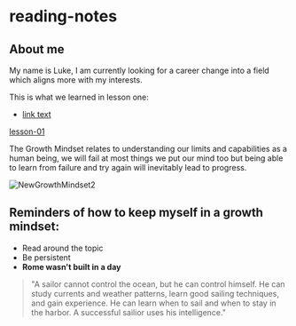 # reading-notes

## About me

My name is Luke, I am currently looking for a career change into a field which aligns more with my interests.

This is what we learned in lesson one:
- [link text](lesson-01)

<a href="lesson-01">lesson-01</a>

The Growth Mindset relates to understanding our limits and capabilities as a human being, we will fail at most things we put our mind too but being able to learn from failure and try again will inevitably lead to progress.

![NewGrowthMindset2](https://github.com/BigLu5/reading-notes/assets/144449532/f5508cc7-404d-47c7-ac62-de17ef33e4d8)

## Reminders of how to keep myself in a growth mindset:
- Read around the topic
- Be persistent
- **Rome wasn't built in a day**

> "A sailor cannot control the ocean, but he can control himself. He can study currents and weather patterns, learn good sailing techniques, and gain experience. He can learn when to sail and when to stay in the harbor. A successful sailior uses his intelligence."

